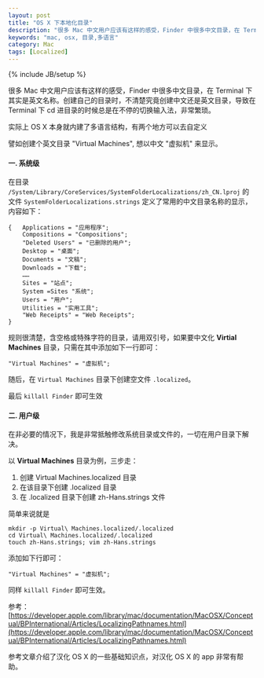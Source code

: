 ```yaml
---
layout: post
title: "OS X 下本地化目录"
description: "很多 Mac 中文用户应该有这样的感受，Finder 中很多中文目录，在 Terminal 下其实是英文名称。创建自己的目录时，不清楚究竟创建中文还是英文目录，导致在 Terminal 下 cd 进目录的时候总是在不听的切换输入法，非常繁琐。"
keywords: "mac, osx, 目录,多语言"
category: Mac
tags: [Localized]
---
```

{% include JB/setup %}

很多 Mac 中文用户应该有这样的感受，Finder 中很多中文目录，在 Terminal 下其实是英文名称。创建自己的目录时，不清楚究竟创建中文还是英文目录，导致在 Terminal 下 cd 进目录的时候总是在不停的切换输入法，非常繁琐。

实际上 OS X 本身就内建了多语言结构，有两个地方可以去自定义

譬如创建个英文目录 "Virtual Machines", 想以中文 "虚拟机" 来显示。

<!-- more -->
#### 一. 系统级

在目录 `/System/Library/CoreServices/SystemFolderLocalizations/zh_CN.lproj` 的文件 `SystemFolderLocalizations.strings` 定义了常用的中文目录名称的显示，内容如下：

```
{   Applications = "应用程序";
    Compositions = "Compositions";
    "Deleted Users" = "已删除的用户";
    Desktop = "桌面";
    Documents = "文稿";
    Downloads = "下载";
    ……
    Sites = "站点";
    System =Sites "系统";
    Users = "用户";
    Utilities = "实用工具";
    "Web Receipts" = "Web Receipts";
}
```

规则很清楚，含空格或特殊字符的目录，请用双引号，如果要中文化 **Virtial Machines** 目录，只需在其中添加如下一行即可：

    "Virtual Machines" = "虚拟机";

随后，在 `Virtual Machines` 目录下创建空文件 `.localized`。

最后 `killall Finder` 即可生效

#### 二. 用户级

在非必要的情况下，我是非常抵触修改系统目录或文件的，一切在用户目录下解决。

以 **Virtual Machines** 目录为例，三步走：

1. 创建 Virtual Machines.localized 目录
2. 在该目录下创建 .localized 目录
3. 在 .localized 目录下创建 zh-Hans.strings 文件

简单来说就是

    mkdir -p Virtual\ Machines.localized/.localized
    cd Virtual\ Machines.localized/.localized
    touch zh-Hans.strings; vim zh-Hans.strings

添加如下行即可：

    "Virtual Machines" = "虚拟机";

同样 `killall Finder` 即可生效。

参考：[https://developer.apple.com/library/mac/documentation/MacOSX/Conceptual/BPInternational/Articles/LocalizingPathnames.html](https://developer.apple.com/library/mac/documentation/MacOSX/Conceptual/BPInternational/Articles/LocalizingPathnames.html)

参考文章介绍了汉化 OS X 的一些基础知识点，对汉化 OS X 的 app 非常有帮助。
